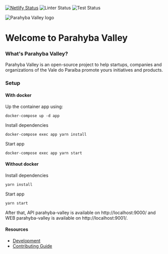 [![Netlify Status](https://api.netlify.com/api/v1/badges/fd20f916-72b2-493c-8417-e14fe3ceff0f/deploy-status)](https://app.netlify.com/sites/kind-euclid-dcefd3/deploys)
![Linter Status](https://github.com/parahyba-valley/parahyba-valley-web/workflows/Linter/badge.svg)
![Test Status](https://github.com/parahyba-valley/parahyba-valley-web/workflows/Test/badge.svg)

![Parahyba Valley logo](https://parahybavalley.org/9ab7979ccf0ea8912cdc10d1f927085f.png)

# Welcome to Parahyba Valley

### What's Parahyba Valley?

Parahyba Valley is an open-source project to help startups, companies and organizations of the Vale do Paraíba promote yours initiatives and products.

### Setup

#### With docker

Up the container app using:
```shell
docker-compose up -d app
```

Install dependencies
```shell
docker-compose exec app yarn install
```

Start app
```shell
docker-compose exec app yarn start
```

#### Without docker

Install dependencies
```shell
yarn install
```

Start app
```shell
yarn start
```

After that, API parahyba-valley is available on http://localhost:9000/ and WEB parahyba-valley is available on http://localhost:9001/.

#### Resources

- [Development](https://github.com/parahyba-valley/parahyba-valley-web/blob/master/DEVELOPMENT.md)
- [Contributing Guide](https://github.com/parahyba-valley/parahyba-valley-web/wiki/How-create-an-PR)
